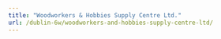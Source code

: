 ```yaml
---
title: "Woodworkers & Hobbies Supply Centre Ltd."
url: /dublin-6w/woodworkers-and-hobbies-supply-centre-ltd/
---
```

